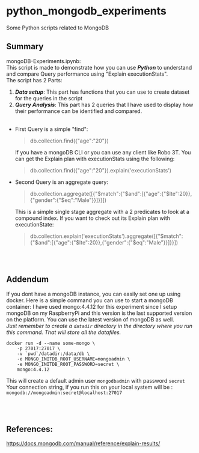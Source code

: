 # python_mongodb_experiments
Some Python scripts related to MongoDB

Summary
--------

mongoDB-Experiments.ipynb:<br>
This script is made to demonstrate how you can use ***Python*** to understand and compare Query performance using "Explain executionStats".<br>
The script has 2 Parts:<br>
1) ***Data setup***: This part has functions that you can use to create dataset for the queries in the script<br>
2) ***Query Analysis***: This part has 2 queries that I have used to display how their performance can be identified and compared.<br><br>
  - First Query is a simple "find":<br>
    > <P>db.collection.find({"age":"20"})</P>
    If you have a mongoDB CLI or you can use any client like Robo 3T. You can get the Explain plan with executionStats using the following:<br>
    > <P>db.collection.find({"age":"20"}).explain('executionStats')</P>
  - Second Query is an aggregate query:<br>
    > <P>db.collection.aggregate([{"$match":{"$and":[{"age":{"$lte":20}},{"gender":{"$eq":"Male"}}]}}])</P>
    This is a simple single stage aggregate with a 2 predicates to look at a compound index. If you want to check out its Explain plan with executionState:<br>
    > <P>db.collection.explain('executionStats').aggregate([{"$match":{"$and":[{"age":{"$lte":20}},{"gender":{"$eq":"Male"}}]}}])</P>
<br><br>


Addendum
---------
If you dont have a mongoDB instance, you can easily set one up using docker. Here is a simple command you can use to start a mongoDB container:
I have used mongo:4.4.12 for this experiment since I setup mongoDB on my RaspberryPi and this version is the last supported version on the platform. You can use the latest version of mongoDB as well.<br>
*Just remember to create a ```datadir``` directory in the directory where you run this command. That will store all the datafiles.*
```
docker run -d --name some-mongo \
    -p 27017:27017 \
    -v `pwd`/datadir:/data/db \
    -e MONGO_INITDB_ROOT_USERNAME=mongoadmin \
    -e MONGO_INITDB_ROOT_PASSWORD=secret \
    mongo:4.4.12
```
This will create a default admin user ```mongodbadmin``` with password ```secret``` <br>
Your connection string, if you run this on your local system will be : ```mongodb://mongoadmin:secret@localhost:27017```

<br><br>

References:
---------
https://docs.mongodb.com/manual/reference/explain-results/

